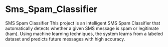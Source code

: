 # Sms_Spam_Classifier
SMS Spam Classifier  This project is an intelligent SMS Spam Classifier that automatically detects whether a given SMS message is spam or legitimate (ham). Using machine learning techniques, the system learns from a labeled dataset and predicts future messages with high accuracy.  
